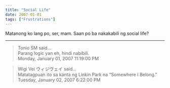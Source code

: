 ```yaml
---
title: "Social Life"
date: 2007-01-01
tags: ["Frustrations"]
---
```


Matanong ko lang po, ser, mam. Saan po ba nakakabili ng social life?

---

> Tonio SM said...  
> Parang logic yan eh, hindi nabibili.  
> Monday, January 01, 2007 11:19:00 PM 

> Wigi Vei ウィジヴェイ said...  
> Matatagpuan ito sa kanta ng Linkin Park na "Somewhere I Belong."  
> Tuesday, January 02, 2007 6:22:00 PM 